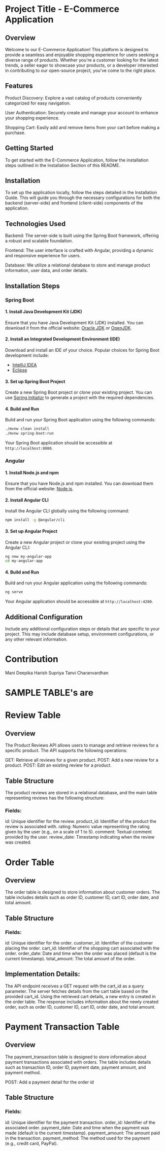 
# Project Title - E-Commerce Application

## Overview
Welcome to our E-Commerce Application! This platform is designed to provide a seamless and enjoyable shopping experience for users seeking a diverse range of products. Whether you're a customer looking for the latest trends, a seller eager to showcase your products, or a developer interested in contributing to our open-source project, you've come to the right place.

## Features
Product Discovery: Explore a vast catalog of products conveniently categorized for easy navigation.

User Authentication: Securely create and manage your account to enhance your shopping experience.

Shopping Cart: Easily add and remove items from your cart before making a purchase.


## Getting Started
To get started with the E-Commerce Application, follow the installation steps outlined in the Installation Section of this README.

## Installation
To set up the application locally, follow the steps detailed in the Installation Guide. This will guide you through the necessary configurations for both the backend (server-side) and frontend (client-side) components of the application.

## Technologies Used
Backend: The server-side is built using the Spring Boot framework, offering a robust and scalable foundation.

Frontend: The user interface is crafted with Angular, providing a dynamic and responsive experience for users.

Database: We utilize a relational database to store and manage product information, user data, and order details.


## Installation Steps

### Spring Boot

#### 1. Install Java Development Kit (JDK)

Ensure that you have Java Development Kit (JDK) installed. You can download it from the official website: [Oracle JDK](https://www.oracle.com/java/technologies/javase-downloads.html) or [OpenJDK](https://adoptopenjdk.net/).

#### 2. Install an Integrated Development Environment (IDE)

Download and install an IDE of your choice. Popular choices for Spring Boot development include:

- [IntelliJ IDEA](https://www.jetbrains.com/idea/)
- [Eclipse](https://www.eclipse.org/)

#### 3. Set up Spring Boot Project

Create a new Spring Boot project or clone your existing project. You can use [Spring Initializr](https://start.spring.io/) to generate a project with the required dependencies.

#### 4. Build and Run

Build and run your Spring Boot application using the following commands:

```bash
./mvnw clean install
./mvnw spring-boot:run
```

Your Spring Boot application should be accessible at `http://localhost:8080`.

### Angular

#### 1. Install Node.js and npm

Ensure that you have Node.js and npm installed. You can download them from the official website: [Node.js](https://nodejs.org/).

#### 2. Install Angular CLI

Install the Angular CLI globally using the following command:

```bash
npm install -g @angular/cli
```

#### 3. Set up Angular Project

Create a new Angular project or clone your existing project using the Angular CLI:

```bash
ng new my-angular-app
cd my-angular-app
```

#### 4. Build and Run

Build and run your Angular application using the following commands:

```bash
ng serve
```

Your Angular application should be accessible at `http://localhost:4200`.

## Additional Configuration

Include any additional configuration steps or details that are specific to your project. This may include database setup, environment configurations, or any other relevant information.

# Contribution
Mani Deepika
Harish
Supriya
Tanvi
Charanvardhan

# SAMPLE TABLE's are

# Review Table
## Overview
The Product Reviews API allows users to manage and retrieve reviews for a specific product. The API supports the following operations:

GET: Retrieve all reviews for a given product.
POST: Add a new review for a product.
POST: Edit an existing review for a product.

## Table Structure
The product reviews are stored in a relational database, and the main table representing reviews has the following structure:

### Fields:
id: Unique identifier for the review.
product_id: Identifier of the product the review is associated with.
rating: Numeric value representing the rating given by the user (e.g., on a scale of 1 to 5).
comment: Textual comment provided by the user.
review_date: Timestamp indicating when the review was created.


# Order Table
## Overview
The order table is designed to store information about customer orders. The table includes details such as order ID, customer ID, cart ID, order date, and total amount.

## Table Structure
### Fields:
id: Unique identifier for the order.
customer_id: Identifier of the customer placing the order.
cart_id: Identifier of the shopping cart associated with the order.
order_date: Date and time when the order was placed (default is the current timestamp).
total_amount: The total amount of the order.

## Implementation Details:
The API endpoint receives a GET request with the cart_id as a query parameter.
The server fetches details from the cart table based on the provided cart_id.
Using the retrieved cart details, a new entry is created in the order table.
The response includes information about the newly created order, such as order ID, customer ID, cart ID, order date, and total amount.


# Payment Transaction Table
## Overview
The payment_transaction table is designed to store information about payment transactions associated with orders. The table includes details such as transaction ID, order ID, payment date, payment amount, and payment method.

POST: Add a payment detail for the order id

## Table Structure
### Fields:
id: Unique identifier for the payment transaction.
order_id: Identifier of the associated order.
payment_date: Date and time when the payment was made (default is the current timestamp).
payment_amount: The amount paid in the transaction.
payment_method: The method used for the payment (e.g., credit card, PayPal).

